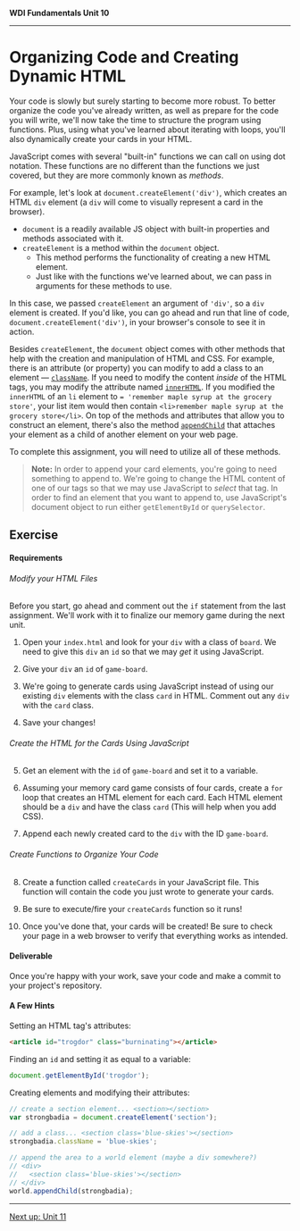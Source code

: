 **WDI Fundamentals Unit 10**

---

# Organizing Code and Creating Dynamic HTML

Your code is slowly but surely starting to become more robust. To better organize the code you've already written, as well as prepare for the code you will write, we'll now take the time to structure the program using functions. Plus, using what you've learned about iterating with loops, you'll also dynamically create your cards in your HTML.

JavaScript comes with several "built-in" functions we can call on using dot notation. These functions are no different than the functions we just covered, but they are more commonly known as _methods_.

For example, let's look at `document.createElement('div')`, which creates an HTML `div` element (a `div` will come to visually represent a card in the browser).

- `document` is a readily available JS object with built-in properties and methods associated with it.
- `createElement` is a method within the `document` object.
  - This method performs the functionality of creating a new HTML element.
  - Just like with the functions we've learned about, we can pass in arguments for these methods to use.

In this case, we passed `createElement` an argument of `'div'`, so a `div` element is created. If you'd like, you can go ahead and run that line of code, `document.createElement('div')`, in your browser's console to see it in action.

Besides `createElement`, the `document` object comes with other methods that help with the creation and manipulation of HTML and CSS. For example, there is an attribute (or property) you can modify to add a class to an element —  [`className`](https://developer.mozilla.org/en-US/docs/Web/API/Element/className). If you need to modify the content _inside_ of the HTML tags, you may modify the attribute named [`innerHTML`](https://developer.mozilla.org/en-US/docs/Web/API/Element/innerHTML). If you modified the `innerHTML` of an `li` element to `= 'remember maple syrup at the grocery store'`, your list item would then contain `<li>remember maple syrup at the grocery store</li>`. On top of the methods and attributes that allow you to construct an element, there's also the method [`appendChild`](https://developer.mozilla.org/en-US/docs/Web/API/Node/appendChild) that attaches your element as a child of another element on your web page.

To complete this assignment, you will need to utilize all of these methods.

>**Note:** In order to append your card elements, you're going to need something to append to. We're going to change the HTML content of one of our tags so that we may use JavaScript to _select_ that tag. In order to find an element that you want to append to, use JavaScript's document object to run either `getElementById` or `querySelector`.

## Exercise

#### Requirements

###### Modify your HTML Files

Before you start, go ahead and comment out the `if` statement from the last assignment. We'll work with it to finalize our memory game during the next unit.

1) Open your `index.html` and look for your `div` with a class of `board`. We need to give this `div` an `id` so that we may _get_ it using JavaScript.  

2) Give your `div` an `id` of `game-board`.

3) We're going to generate cards using JavaScript instead of using our existing `div` elements with the class `card` in HTML. Comment out any `div` with the `card` class.

4) Save your changes!

###### Create the HTML for the Cards Using JavaScript

5) Get an element with the `id` of `game-board` and set it to a variable.

6) Assuming your memory card game consists of four cards, create a `for` loop that creates an HTML element for each card. Each HTML element should be a `div` and have the class `card` (This will help when you add CSS).

7) Append each newly created card to the `div` with the ID `game-board`.

###### Create Functions to Organize Your Code

8) Create a function called `createCards` in your JavaScript file. This function will contain the code you just wrote to generate your cards. 

9) Be sure to execute/fire your `createCards` function so it runs!

10) Once you've done that, your cards will be created! Be sure to check your page in a web browser to verify that everything works as intended.

#### Deliverable

Once you're happy with your work, save your code and make a commit to your project's repository.

#### A Few Hints

Setting an HTML tag's attributes:

```html
<article id="trogdor" class="burninating"></article>
```

Finding an `id` and setting it as equal to a variable:

```js
document.getElementById('trogdor');
```

Creating elements and modifying their attributes:

```js
// create a section element... <section></section>
var strongbadia = document.createElement('section');

// add a class... <section class='blue-skies'></section>
strongbadia.className = 'blue-skies';

// append the area to a world element (maybe a div somewhere?)
// <div>
//   <section class='blue-skies'></section>
// </div>
world.appendChild(strongbadia);
```


---
[Next up: Unit 11](../11_chapter/intro.md)
